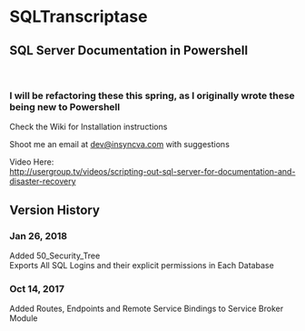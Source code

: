 # SQLTranscriptase 
<h2>SQL Server Documentation in Powershell</h2><br>

<h3>I will be refactoring these this spring, as I originally wrote these being new to Powershell</h3>

Check the Wiki for Installation instructions

Shoot me an email at dev@insyncva.com with suggestions

Video Here:<br>
http://usergroup.tv/videos/scripting-out-sql-server-for-documentation-and-disaster-recovery

<h2>Version History</h2>

<h3>Jan 26, 2018</h3>
Added 50_Security_Tree<br>
Exports All SQL Logins and their explicit permissions in Each Database

<h3>Oct 14, 2017</h3>
Added Routes, Endpoints and Remote Service Bindings to Service Broker Module
